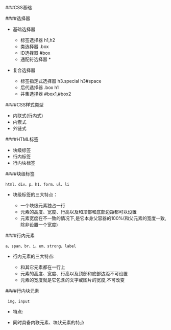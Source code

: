 ###CSS基础


####选择器

* 基础选择器

  * 标签选择器 h1,h2
  * 类选择器   .box
  * ID选择器   #box
  * 通配符选择器 *


* 复合选择器

  * 标签指定式选择器 h3.special h3#space
  * 后代选择器  .box h1
  * 并集选择器 #box1,#box2
  
  
  
####CSS样式类型

* 内联式(行内式)
* 内嵌式
* 外链式


####HTML标签
 
 * 块级标签
 * 行内标签
 * 行内块标签
 
####块级标签
 
    html、div、p、h1、form、ul、li
  
* 块级标签的三大特点：

  * 一个块级元素独占一行
  * 元素的高度、宽度、行高以及和顶部和底部边距都可以设置
  * 元素宽度在不一致的情况下,是它本身父容器的100%(和父元素的宽度一致,除非设置一个宽度)

####行内元素

    a、span、br、i、em、strong、label
    
* 行内元素的三大特点:

  * 和其它元素都在一行上
  * 元素的高度、宽度、行高以及顶部和底部边距不可设置
  * 元素的宽度就是它包含的文字或图片的宽度,不可改变
   
####行内块元素

     img、input
 
 * 特点:
   
  *  同时具备内联元素、块状元素的特点
